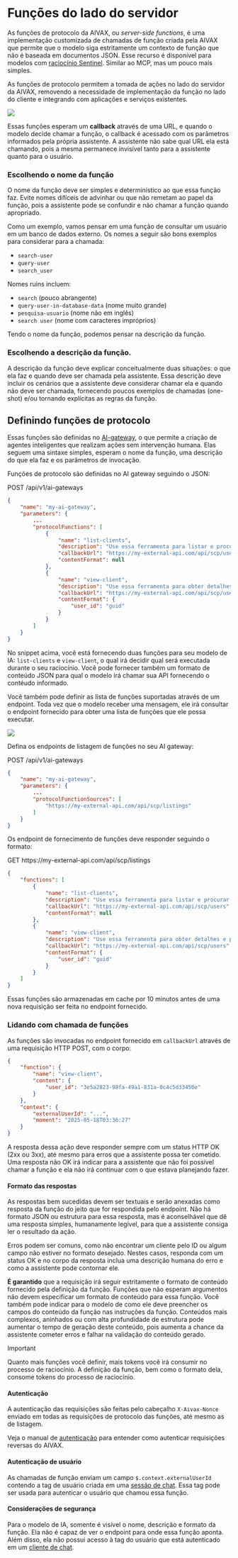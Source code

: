 # Funções do lado do servidor

As funções de protocolo da AIVAX, ou _server-side functions_, é uma implementação customizada de chamadas de função criada pela AIVAX que permite que o modelo siga estritamente um contexto de função que não é baseada em documentos JSON. Esse recurso é disponível para modelos com [raciocínio Sentinel](/docs/sentinel). Similar ao MCP, mas um pouco mais simples.

As funções de protocolo permitem a tomada de ações no lado do servidor da AIVAX, removendo a necessidade de implementação da função no lado do cliente e integrando com aplicações e serviços existentes.

<img src="/assets/diagrams/protocol-functions-1.drawio.svg">

Essas funções esperam um **callback** através de uma URL, e quando o modelo decide chamar a função, o callback é acessado com os parâmetros informados pela própria assistente. A assistente não sabe qual URL ela está chamando, pois a mesma permanece invisível tanto para a assistente quanto para o usuário.

### Escolhendo o nome da função

O nome da função deve ser simples e determinístico ao que essa função faz. Evite nomes difíceis de advinhar ou que não remetam ao papel da função, pois a assistente pode se confundir e não chamar a função quando apropriado.

Como um exemplo, vamos pensar em uma função de consultar um usuário em um banco de dados externo. Os nomes a seguir são bons exemplos para considerar para a chamada:

- `search-user`
- `query-user`
- `search_user`

Nomes ruins incluem:

- `search` (pouco abrangente)
- `query-user-in-database-data` (nome muito grande)
- `pesquisa-usuario` (nome não em inglês)
- `search user` (nome com caracteres impróprios)

Tendo o nome da função, podemos pensar na descrição da função.

### Escolhendo a descrição da função.

A descrição da função deve explicar conceitualmente duas situações: o que ela faz e quando deve ser chamada pela assistente. Essa descrição deve incluir os cenários que a assistente deve considerar chamar ela e quando não deve ser chamada, fornecendo poucos exemplos de chamadas (one-shot) e/ou tornando explícitas as regras da função.

## Definindo funções de protocolo

Essas funções são definidas no [AI-gateway](/entities/ai-gateway.md), o que permite a criação de agentes inteligentes que realizam ações sem intervenção humana. Elas seguem uma sintaxe simples, esperam o nome da função, uma descrição do que ela faz e os parâmetros de invocação.

Funções de protocolo são definidas no AI gateway seguindo o JSON:

<div class="request-item post">
    <span>POST</span>
    <span>
        /api/v1/ai-gateways
    </span>
</div>

```json
{
    "name": "my-ai-gateway",
    "parameters": {
        ...
        "protocolFunctions": [
            {
                "name": "list-clients",
                "description": "Use essa ferramenta para listar e procurar pelos clientes do usuário.",
                "callbackUrl": "https://my-external-api.com/api/scp/users",
                "contentFormat": null
            },
            {
                "name": "view-client",
                "description": "Use essa ferramenta para obter detalhes e pedidos de um cliente através do seu ID.",
                "callbackUrl": "https://my-external-api.com/api/scp/users",
                "contentFormat": {
                    "user_id": "guid"
                }
            }
        ]
    }
}
```

No snippet acima, você está fornecendo duas funções para seu modelo de IA: `list-clients` e `view-client`, o qual irá decidir qual será executada durante o seu raciocínio. Você pode fornecer também um formato de conteúdo JSON para qual o modelo irá chamar sua API fornecendo o contéudo informado.

Você também pode definir as lista de funções suportadas através de um endpoint. Toda vez que o modelo receber uma mensagem, ele irá consultar o endpoint fornecido para obter uma lista de funções que ele possa executar.

<img src="/assets/diagrams/protocol-functions-2.drawio.svg">

Defina os endpoints de listagem de funções no seu AI gateway:

<div class="request-item post">
    <span>POST</span>
    <span>
        /api/v1/ai-gateways
    </span>
</div>

```json
{
    "name": "my-ai-gateway",
    "parameters": {
        ...
        "protocolFunctionSources": [
            "https://my-external-api.com/api/scp/listings"
        ]
    }
}
```

Os endpoint de fornecimento de funções deve responder seguindo o formato:

<div class="request-item post">
    <span>GET</span>
    <span>
        https://my-external-api.com/api/scp/listings
    </span>
</div>

```json
{
    "functions": [
        {
            "name": "list-clients",
            "description": "Use essa ferramenta para listar e procurar pelos clientes do usuário.",
            "callbackUrl": "https://my-external-api.com/api/scp/users",
            "contentFormat": null
        },
        {
            "name": "view-client",
            "description": "Use essa ferramenta para obter detalhes e pedidos de um cliente através do seu ID.",
            "callbackUrl": "https://my-external-api.com/api/scp/users",
            "contentFormat": {
                "user_id": "guid"
            }
        }
    ]
}
```

Essas funções são armazenadas em cache por 10 minutos antes de uma nova requisição ser feita no endpoint fornecido.

### Lidando com chamada de funções

As funções são invocadas no endpoint fornecido em `callbackUrl` através de uma requisição HTTP POST, com o corpo:

```json
{
    "function": {
        "name": "view-client",
        "content": {
            "user_id": "3e5a2823-98fa-49a1-831a-0c4c5d33450e"
        }
    },
    "context": {
        "externalUserId": "...",
        "moment": "2025-05-18T03:36:27"
    }
}
```

A resposta dessa ação deve responder sempre com um status HTTP OK (2xx ou 3xx), até mesmo para erros que a assistente possa ter cometido. Uma resposta não OK irá indicar para a assistente que não foi possível chamar a função e ela não irá continuar com o que estava planejando fazer.

#### Formato das respostas

As respostas bem sucedidas devem ser textuais e serão anexadas como resposta da função do jeito que for respondida pelo endpoint. Não há formato JSON ou estrutura para essa resposta, mas é aconselhável que dê uma resposta simples, humanamente legível, para que a assistente consiga ler o resultado da ação.

Erros podem ser comuns, como não encontrar um cliente pelo ID ou algum campo não estiver no formato desejado. Nestes casos, responda com um status OK e no corpo da resposta inclua uma descrição humana do erro e como a assistente pode contornar ele.

**É garantido** que a requisição irá seguir estritamente o formato de conteúdo fornecido pela definição da função. Funções que não esperam argumentos não devem especificar um formato de conteúdo para essa função. Você também pode indicar para o modelo de como ele deve preencher os campos do conteúdo da função nas instruções da função. Conteúdos mais complexos, aninhados ou com alta profundidade de estrutura pode aumentar o tempo de geração deste conteúdo, pois aumenta a chance da assistente cometer erros e falhar na validação do conteúdo gerado.

> [!IMPORTANT]
>
> Quanto mais funções você definir, mais tokens você irá consumir no processo de raciocínio. A definição da função, bem como o formato dela, consome tokens do processo de raciocínio. 

#### Autenticação

A autenticação das requisições são feitas pelo cabeçalho `X-Aivax-Nonce` enviado em todas as requisições de protocolo das funções, até mesmo as de listagem.

Veja o manual de [autenticação](/docs/authentication) para entender como autenticar requisições reversas do AIVAX.

#### Autenticação de usuário

As chamadas de função enviam um campo `$.context.externalUserId` contendo a tag de usuário criada em uma [sessão de chat](/docs/entities/chat-clients). Essa tag pode ser usada para autenticar o usuário que chamou essa função.

#### Considerações de segurança

Para o modelo de IA, somente é visível o nome, descrição e formato da função. Ela não é capaz de ver o endpoint para onde essa função aponta. Além disso, ela não possui acesso à tag do usuário que está autenticado em um [cliente de chat](/docs/entities/chat-clients).